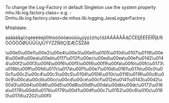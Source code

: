 
To change the Log-Factory in default Singleton use the system property
mhu.lib.log.factory.class=<class name>
e.g.
-Dmhu.lib.log.factory.class=de.mhus.lib.logging.JavaLoggerFactory


MValidate:

àáâäãåąčćęèéêëėįìíîïłńòóôöõøùúûüųūÿýżźñçčšžÀÁÂÄÃÅĄĆČĖĘÈÉÊËÌÍÎÏĮŁŃÒÓÔÖÕØÙÚÛÜŲŪŸÝŻŹÑßÇŒÆČŠŽ∂ð

\u00e0\u00e1\u00e2\u00e4\u00e3\u00e5\u0105\u010d\u0107\u0119\u00e8\u00e9\u00ea\u00eb\u0117\u012f\u00ec\u00ed\u00ee\u00ef\u0142\u0144\u00f2\u00f3\u00f4\u00f6\u00f5\u00f8\u00f9\u00fa\u00fb\u00fc\u0173\u016b\u00ff\u00fd\u017c\u017a\u00f1\u00e7\u010d\u0161\u017e\u00c0\u00c1\u00c2\u00c4\u00c3\u00c5\u0104\u0106\u010c\u0116\u0118\u00c8\u00c9\u00ca\u00cb\u00cc\u00cd\u00ce\u00cf\u012e\u0141\u0143\u00d2\u00d3\u00d4\u00d6\u00d5\u00d8\u00d9\u00da\u00db\u00dc\u0172\u016a\u0178\u00dd\u017b\u0179\u00d1\u00df\u00c7\u0152\u00c6\u010c\u0160\u017d\u2202\u00f0
